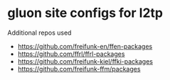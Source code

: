 # gluon site configs for l2tp
Additional repos used

* https://github.com/freifunk-en/ffen-packages
* https://github.com/ffrl/ffrl-packages
* https://github.com/freifunk-kiel/ffki-packages
* https://github.com/freifunk-ffm/packages
